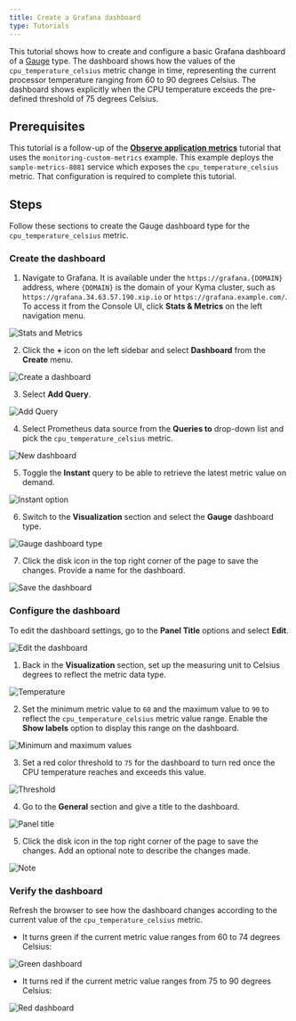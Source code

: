 ```yaml
---
title: Create a Grafana dashboard
type: Tutorials
---
```


This tutorial shows how to create and configure a basic Grafana dashboard of a [Gauge](https://grafana.com/docs/features/panels/singlestat/#gauge) type. The dashboard shows how the values of the `cpu_temperature_celsius` metric change in time, representing the current processor temperature ranging from 60 to 90 degrees Celsius. The dashboard shows explicitly when the CPU temperature exceeds the pre-defined threshold of 75 degrees Celsius.

## Prerequisites

This tutorial is a follow-up of the [**Observe application metrics**](#tutorials-observe-application-metrics) tutorial that uses the `monitoring-custom-metrics` example. This example deploys the `sample-metrics-8081` service which exposes the `cpu_temperature_celsius` metric. That configuration is required to complete this tutorial.

## Steps

Follow these sections to create the Gauge dashboard type for the `cpu_temperature_celsius` metric.

### Create the dashboard

1. Navigate to Grafana. It is available under the `https://grafana.{DOMAIN}` address, where `{DOMAIN}` is the domain of your Kyma cluster, such as `https://grafana.34.63.57.190.xip.io` or `https://grafana.example.com/`. To access it from the Console UI, click **Stats & Metrics** on the left navigation menu.

![Stats and Metrics](./assets/stats-and-metrics.png)

2. Click the **+** icon on the left sidebar and select **Dashboard** from the **Create** menu.

![Create a dashboard](./assets/create-dashboard.png)

3. Select **Add Query**.

![Add Query](./assets/add-query.png)

4. Select Prometheus data source from the **Queries to** drop-down list and pick the `cpu_temperature_celsius` metric.

![New dashboard](./assets/new-dashboard.png)

5. Toggle the **Instant** query to be able to retrieve the latest metric value on demand.

![Instant option](./assets/instant.png)

6. Switch to the **Visualization** section and select the **Gauge** dashboard type.

![Gauge dashboard type](./assets/gauge-dashboard-type.png)

7. Click the disk icon in the top right corner of the page to save the changes. Provide a name for the dashboard.

![Save the dashboard](./assets/save-dashboard.png)

### Configure the dashboard

To edit the dashboard settings, go to the **Panel Title** options and select **Edit**.

![Edit the dashboard](./assets/edit-dashboard.png)

1. Back in the **Visualization** section, set up the measuring unit to Celsius degrees to reflect the metric data type.

![Temperature](./assets/temperature-celsius.png)

2. Set the minimum metric value to `60` and the maximum value to `90` to reflect the `cpu_temperature_celsius` metric value range. Enable the **Show labels** option to display this range on the dashboard.

![Minimum and maximum values](./assets/min-max-values.png)

3. Set a red color threshold to `75` for the dashboard to turn red once the CPU temperature reaches and exceeds this value.

![Threshold](./assets/threshold.png)

4. Go to the **General** section and give a title to the dashboard.

![Panel title](./assets/panel-title.png)

5. Click the disk icon in the top right corner of the page to save the changes. Add an optional note to describe the changes made.

![Note](./assets/save-note.png)

### Verify the dashboard

Refresh the browser to see how the dashboard changes according to the current value of the `cpu_temperature_celsius` metric.

- It turns green if the current metric value ranges from 60 to 74 degrees Celsius:

![Green dashboard](./assets/green-dashboard.png)

- It turns red if the current metric value ranges from 75 to 90 degrees Celsius:

![Red dashboard](./assets/red-dashboard.png)
